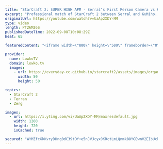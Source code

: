 ```yaml
---
title: "StarCraft 2: SUPER HIGH APM - Serral's First Person Camera vs GuMiho!"
excerpt: "Professional match of StarCraft 2 between Serral and GuMiho. I do this cast completely from Serral's point of view, allowing us to have a look at what he sees during a match of SC2.  Support my work on Patreon: https://www.patreon.com/lowkotv Become a YouTube member: https://lowko.tv/join  More Lowko:"
originalUrl: https://youtube.com/watch?v=UaAp2XDY-MM
type: video
length: PT26M26S
publishedDateTime: 2022-09-08T10:08:29Z
heat: 65

featuredContent: "<iframe width=\"800\" height=\"500\" frameborder=\"0\" src=\"https://www.youtube.com/embed/UaAp2XDY-MM\" allow=\"accelerometer; autoplay; encrypted-media; gyroscope; picture-in-picture\" allowfullscreen></iframe>"

provider:
  name: LowkoTV
  domain: lowko.tv
  images:
    - url: https://everyday-cc.github.io/starcraft2/assets/images/organizations/lowko.tv-50x50.jpg
      width: 50
      height: 50

topics:
  - StarCraft 2
  - Terran
  - Zerg

images:
  - url: https://i.ytimg.com/vi/UaAp2XDY-MM/maxresdefault.jpg
    width: 1280
    height: 720
    isCached: true

secured: "WYMZfcXkKvryDHng0dC39tOY+e5nJVJcyxOKRctLmLQnmk88YGEwnV2EIbUck71Jp3gPC5ZfePUTytZLzuNN1hKd0IXH3z43kFB1PQfXw51NsaO1lg4Bp3xY2EeyJbIDR4BlOsfDGxyL8I6NicDR2IpL7yxmx1+06ungDOTq52F8Si6Y5E6vEECbTZqRAI1IqmcP2oRKs5G49cyRN0cwAPELCNMlkUElyIg/3Nk27QmFfUH+aquQtL0JV2NH8N5qiBKxGhVqFWTe8GP/jwRTeVAwIikUkTAaz0svffgjB+lFEAl+tInAvkBPB5/nrhD2Zg65Hl6Q2sKG6aVdT7BR3x7DsiIrh/oaJkxWH7QUGNrofW6KlYnJCH/+qNz281/b31nFbwQHzni9/vVAR8gLcv7YZ+vPwMQCwlShk3kMHIESRNAzP9KCOAFSqp2dBEtj;2NGQZu2vzJmnAFmMFXtX7A=="
---
```


